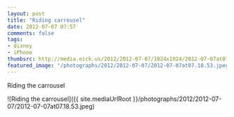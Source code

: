 ```yaml
---
layout: post
title: "Riding carrousel"
date: 2012-07-07 07:57
comments: false
tags: 
- disney
- iPhone
thumbsrc: http://media.eick.us/2012/2012-07-07/1024x1024/2012-07-07at07.18.53.jpeg
featured_image: "/photographs/2012/2012-07-07/2012-07-07at07.18.53.jpeg"
---
```

Riding the carrousel

![Riding the carrousel]({{ site.mediaUrlRoot }}/photographs/2012/2012-07-07/2012-07-07at07.18.53.jpeg)

